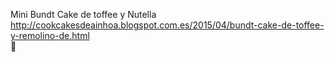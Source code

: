 Mini Bundt Cake de toffee y Nutella	http://cookcakesdeainhoa.blogspot.com.es/2015/04/bundt-cake-de-toffee-y-remolino-de.html	
਍